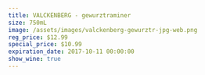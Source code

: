 ```yaml
---
title: VALCKENBERG - gewurztraminer
size: 750mL
image: /assets/images/valckenberg-gewurztr-jpg-web.png
reg_price: $12.99
special_price: $10.99
expiration_date: 2017-10-11 00:00:00
show_wine: true
---
```



